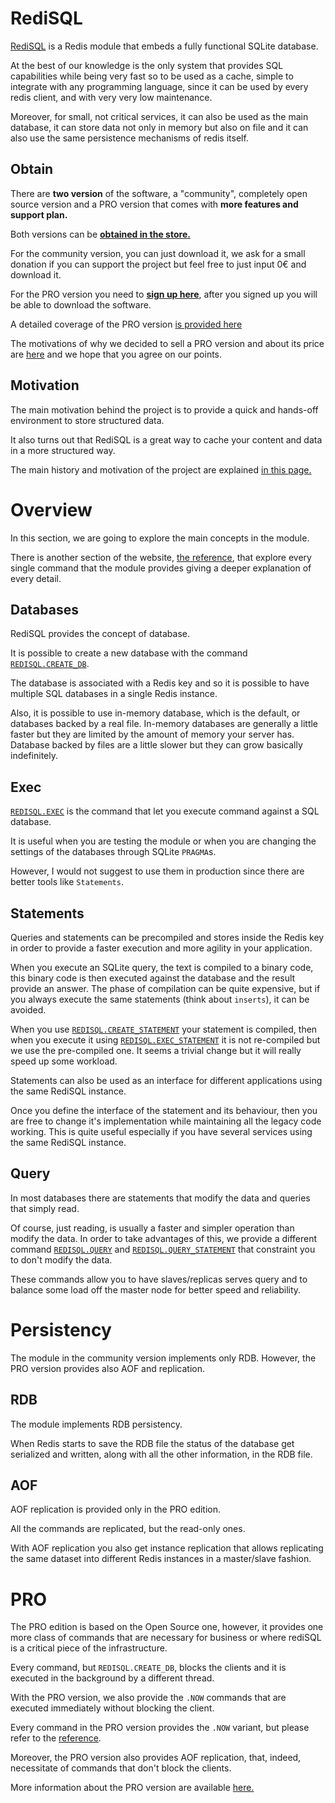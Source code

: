 # RediSQL

[RediSQL][github] is a Redis module that embeds a fully functional SQLite database.

At the best of our knowledge is the only system that provides SQL capabilities while being very fast so to be used as a cache, simple to integrate with any programming language, since it can be used by every redis client, and with very very low maintenance.

Moreover, for small, not critical services, it can also be used as the main database, it can store data not only in memory but also on file and it can also use the same persistence mechanisms of redis itself.

## Obtain

There are **two version** of the software, a "community", completely open source version and a PRO version that comes with **more features and support plan.**

Both versions can be [**obtained in the store.**][store]

For the community version, you can just download it, we ask for a small donation if you can support the project but feel free to just input 0€ and download it.

For the PRO version you need to [**sign up here**][signup], after you signed up you will be able to download the software.

A detailed coverage of the PRO version [is provided here][pro]

The motivations of why we decided to sell a PRO version and about its price are [here][pro_motivations] and we hope that you agree on our points.

## Motivation

The main motivation behind the project is to provide a quick and hands-off environment to store structured data.

It also turns out that RediSQL is a great way to cache your content and data in a more structured way.

The main history and motivation of the project are explained [in this page.][motivations]

# Overview

In this section, we are going to explore the main concepts in the module.

There is another section of the website, [the reference][ref], that explore every single command that the module provides giving a deeper explanation of every detail.

## Databases

RediSQL provides the concept of database.

It is possible to create a new database with the command [`REDISQL.CREATE_DB`][r:create_db].

The database is associated with a Redis key and so it is possible to have multiple SQL databases in a single Redis instance.

Also, it is possible to use in-memory database, which is the default, or databases backed by a real file. In-memory databases are generally a little faster but they are limited by the amount of memory your server has. Database backed by files are a little slower but they can grow basically indefinitely.

## Exec

[`REDISQL.EXEC`][r:exec] is the command that let you execute command against a SQL database.

It is useful when you are testing the module or when you are changing the settings of the databases through SQLite `PRAGMA`s.

However, I would not suggest to use them in production since there are better tools like `Statements`.

## Statements

Queries and statements can be precompiled and stores inside the Redis key in order to provide a faster execution and more agility in your application.

When you execute an SQLite query, the text is compiled to a binary code, this binary code is then executed against the database and the result provide an answer.
The phase of compilation can be quite expensive, but if you always execute the same statements (think about `inserts`), it can be avoided.

When you use [`REDISQL.CREATE_STATEMENT`][r:create_statement] your statement is compiled, then when you execute it using [`REDISQL.EXEC_STATEMENT`][r:exec_statement] it is not re-compiled but we use the pre-compiled one. It seems a trivial change but it will really speed up some workload.

Statements can also be used as an interface for different applications using the same RediSQL instance.

Once you define the interface of the statement and its behaviour, then you are free to change it's implementation while maintaining all the legacy code working.
This is quite useful especially if you have several services using the same RediSQL instance.

## Query

In most databases there are statements that modify the data and queries that simply read.

Of course, just reading, is usually a faster and simpler operation than modify the data. In order to take advantages of this, we provide a different command [`REDISQL.QUERY`][r:query] and [`REDISQL.QUERY_STATEMENT`][r:query_statement] that constraint you to don't modify the data.

These commands allow you to have slaves/replicas serves query and to balance some load off the master node for better speed and reliability.

# Persistency

The module in the community version implements only RDB. However, the PRO version provides also AOF and replication.

## RDB

The module implements RDB persistency.

When Redis starts to save the RDB file the status of the database get serialized and written, along with all the other information, in the RDB file.

## AOF

AOF replication is provided only in the PRO edition.

All the commands are replicated, but the read-only ones.

With AOF replication you also get instance replication that allows replicating the same dataset into different Redis instances in a master/slave fashion.

# PRO

The PRO edition is based on the Open Source one, however, it provides one more class of commands that are necessary for business or where rediSQL is a critical piece of the infrastructure.

Every command, but `REDISQL.CREATE_DB`, blocks the clients and it is executed in the background by a different thread.

With the PRO version, we also provide the `.NOW` commands that are executed immediately without blocking the client.

Every command in the PRO version provides the `.NOW` variant, but please refer to the [reference][ref].

Moreover, the PRO version also provides AOF replication, that, indeed, necessitate of commands that don't block the clients.

More information about the PRO version are available [here.][pro]

[github]: https://github.com/RedBeardLab/rediSQL
[ref]: references.md
[r:create_db]: references.md#redisqlcreate_db
[r:exec]: references.md#redisqlexec
[r:create_statement]: references.md#redisqlcreate_statement
[r:exec_statement]: references.md#redisqlexec_statement
[r:query]: references.md#redisqlquery
[r:query_statement]: references.md#redisqlquery_statement
[motivations]: motivations.md
[store]: https://plasso.com/s/epp4GbsJdp-redisql
[signup]: https://plasso.com/s/epp4GbsJdp-redisql/signup/
[pro]: pro.md
[pro_motivations]: pro_motivations.md

